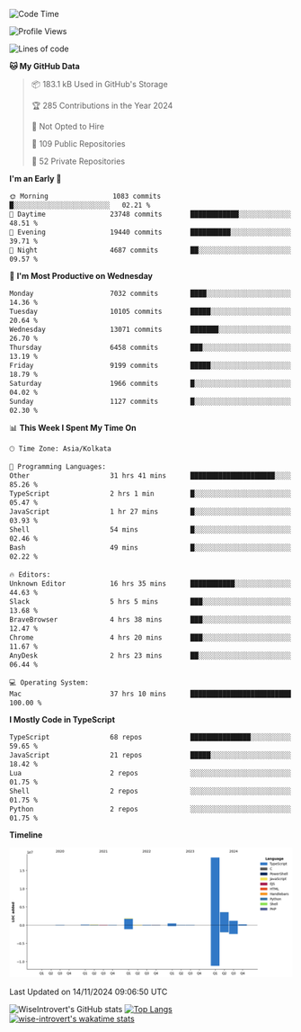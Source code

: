 <!--START_SECTION:waka-->
![Code Time](http://img.shields.io/badge/Code%20Time-1%2C835%20hrs%2025%20mins-blue)

![Profile Views](http://img.shields.io/badge/Profile%20Views-2-blue)

![Lines of code](https://img.shields.io/badge/From%20Hello%20World%20I%27ve%20Written-26.5%20million%20lines%20of%20code-blue)

**🐱 My GitHub Data** 

> 📦 183.1 kB Used in GitHub's Storage 
 > 
> 🏆 285 Contributions in the Year 2024
 > 
> 🚫 Not Opted to Hire
 > 
> 📜 109 Public Repositories 
 > 
> 🔑 52 Private Repositories 
 > 
**I'm an Early 🐤** 

```text
🌞 Morning                1083 commits        █░░░░░░░░░░░░░░░░░░░░░░░░   02.21 % 
🌆 Daytime                23748 commits       ████████████░░░░░░░░░░░░░   48.51 % 
🌃 Evening                19440 commits       ██████████░░░░░░░░░░░░░░░   39.71 % 
🌙 Night                  4687 commits        ██░░░░░░░░░░░░░░░░░░░░░░░   09.57 % 
```
📅 **I'm Most Productive on Wednesday** 

```text
Monday                   7032 commits        ████░░░░░░░░░░░░░░░░░░░░░   14.36 % 
Tuesday                  10105 commits       █████░░░░░░░░░░░░░░░░░░░░   20.64 % 
Wednesday                13071 commits       ███████░░░░░░░░░░░░░░░░░░   26.70 % 
Thursday                 6458 commits        ███░░░░░░░░░░░░░░░░░░░░░░   13.19 % 
Friday                   9199 commits        █████░░░░░░░░░░░░░░░░░░░░   18.79 % 
Saturday                 1966 commits        █░░░░░░░░░░░░░░░░░░░░░░░░   04.02 % 
Sunday                   1127 commits        █░░░░░░░░░░░░░░░░░░░░░░░░   02.30 % 
```


📊 **This Week I Spent My Time On** 

```text
🕑︎ Time Zone: Asia/Kolkata

💬 Programming Languages: 
Other                    31 hrs 41 mins      █████████████████████░░░░   85.26 % 
TypeScript               2 hrs 1 min         █░░░░░░░░░░░░░░░░░░░░░░░░   05.47 % 
JavaScript               1 hr 27 mins        █░░░░░░░░░░░░░░░░░░░░░░░░   03.93 % 
Shell                    54 mins             █░░░░░░░░░░░░░░░░░░░░░░░░   02.46 % 
Bash                     49 mins             █░░░░░░░░░░░░░░░░░░░░░░░░   02.22 % 

🔥 Editors: 
Unknown Editor           16 hrs 35 mins      ███████████░░░░░░░░░░░░░░   44.63 % 
Slack                    5 hrs 5 mins        ███░░░░░░░░░░░░░░░░░░░░░░   13.68 % 
BraveBrowser             4 hrs 38 mins       ███░░░░░░░░░░░░░░░░░░░░░░   12.47 % 
Chrome                   4 hrs 20 mins       ███░░░░░░░░░░░░░░░░░░░░░░   11.67 % 
AnyDesk                  2 hrs 23 mins       ██░░░░░░░░░░░░░░░░░░░░░░░   06.44 % 

💻 Operating System: 
Mac                      37 hrs 10 mins      █████████████████████████   100.00 % 
```

**I Mostly Code in TypeScript** 

```text
TypeScript               68 repos            ███████████████░░░░░░░░░░   59.65 % 
JavaScript               21 repos            █████░░░░░░░░░░░░░░░░░░░░   18.42 % 
Lua                      2 repos             ░░░░░░░░░░░░░░░░░░░░░░░░░   01.75 % 
Shell                    2 repos             ░░░░░░░░░░░░░░░░░░░░░░░░░   01.75 % 
Python                   2 repos             ░░░░░░░░░░░░░░░░░░░░░░░░░   01.75 % 
```



**Timeline**

![Lines of Code chart](https://raw.githubusercontent.com/wise-introvert/wise-introvert/master/assets/bar_graph.png)


 Last Updated on 14/11/2024 09:06:50 UTC
<!--END_SECTION:waka-->

![WiseIntrovert's GitHub stats](https://github-readme-stats.vercel.app/api?username=wise-introvert&count_private=true&show_icons=true)
[![Top Langs](https://github-readme-stats.vercel.app/api/top-langs/?username=wise-introvert&langs_count=10)](https://github.com/anuraghazra/github-readme-stats)
[![wise-introvert's wakatime stats](https://github-readme-stats.vercel.app/api/wakatime?username=wiseintrovert)](https://github.com/anuraghazra/github-readme-stats)
